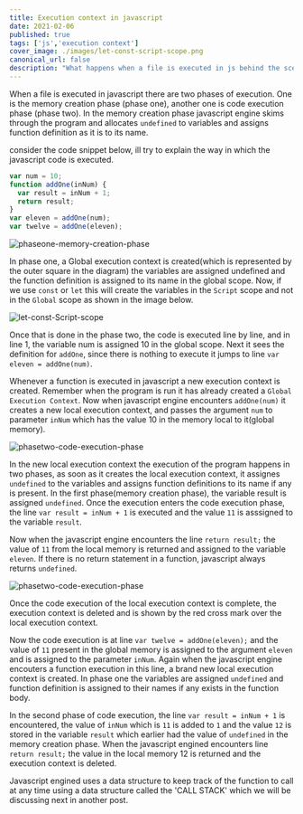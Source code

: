 ```yaml
---
title: Execution context in javascript
date: 2021-02-06
published: true
tags: ['js','execution context']
cover_image: ./images/let-const-script-scope.png
canonical_url: false
description: "What happens when a file is executed in js behind the scenes"
---
```


When a file is executed in javascript there are two phases of execution. One is the memory creation phase (phase one), another one is code execution phase (phase two). In the memory creation phase javascript engine skims through the program and allocates `undefined` to variables and assigns function definition as it is to its name.

consider the code snippet below, ill try to explain the way in which the javascript code is executed.

``` js
var num = 10;
function addOne(inNum) {
  var result = inNum + 1;
  return result;
}
var eleven = addOne(num);
var twelve = addOne(eleven);
```
![phaseone-memory-creation-phase](/images/posts/functionexecution1.svg)

In phase one, a Global execution context is created(which is represented by the outer square in the diagram) the variables are assigned undefined and the function definition is assigned to its name in the global scope. Now, if we use `const` or `let` this will create the variables in the `Script` scope and not in the `Global` scope as shown in the image below.

![let-const-Script-scope](/images/posts/let-const-script-scope.png)

Once that is done in the phase two, the code is executed line by line, and in line 1, the variable num is assigned 10 in the global scope. Next it sees the definition for `addOne`, since there is nothing to execute it jumps to line `var eleven = addOne(num)`.

Whenever a function is executed in javascript a new execution context is created. Remember when the program is run it has already created a `Global Execution Context`. Now when javascript engine encounters `addOne(num)` it creates a new local execution context, and passes the argument `num` to parameter `inNum` which has the value 10 in the memory local to it(global memory).

![phasetwo-code-execution-phase](/images/posts/functionexecution2.svg)

In the new local execution context the execution of the program happens in two phases, as soon as it creates the local execution context, it assignes `undefined` to the variables and assigns function definitions to its name if any is present. In the first phase(memory creation phase), the variable result is assigned `undefined`. Once the execution enters the code execution phase, the line `var result = inNum + 1` is executed and the value `11` is asssigned to the variable `result`.

Now when the javascript engine encounters the line `return result;` the value of `11` from the local memory is returned and assigned to the variable `eleven`. If there is no return statement in a function, javascript always returns `undefined`.

![phasetwo-code-execution-phase](/images/posts/functionexecution3.svg)

Once the code execution of the local execution context is complete, the execution context is deleted and is shown by the red cross mark over the local execution context.

Now the code execution is at line `var twelve = addOne(eleven);` and the value of `11` present in the global memory is assigned to the argument `eleven` and is assigned to the parameter `inNum`. Again when the javascript engine encouters a function execution in this line, a brand new local execution context is created. In phase one the variables are assigned `undefined` and function definition is assigned to their names if any exists in the function body.

In the second phase of code execution, the line `var result = inNum + 1` is encountered, the value of `inNum` which is `11` is added to `1` and the value `12` is stored in the variable `result` which earlier had the value of `undefined` in the memory creation phase. When the javascript engined encounters line `return result;` the value in the local memory 12 is returned and the execution context is deleted.

Javascript engined uses a data structure to keep track of the function to call at any time using a data structure called the 'CALL STACK' which we will be discussing next in another post.

